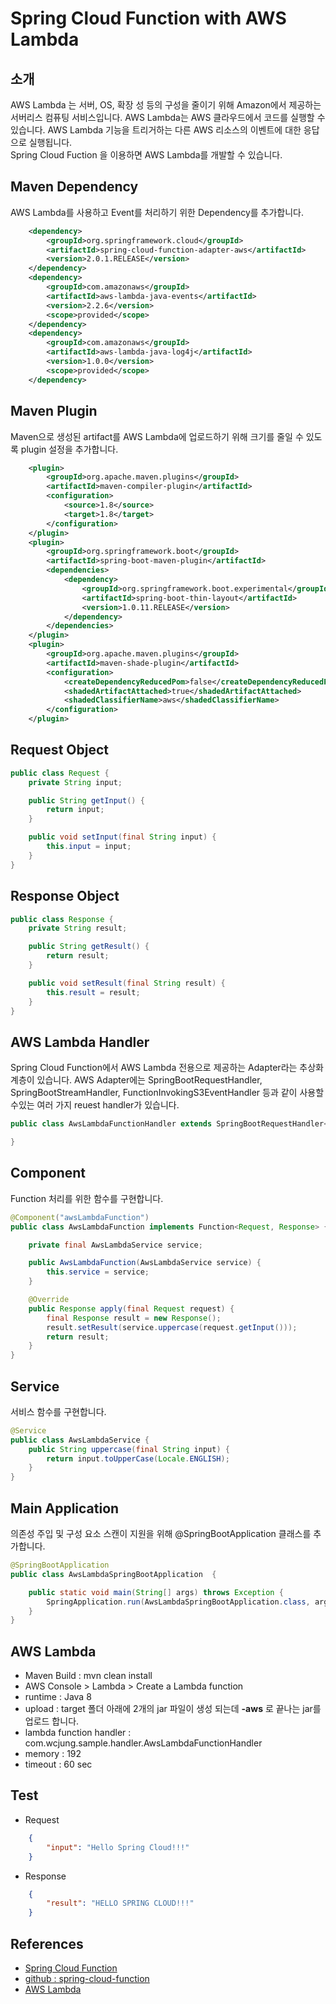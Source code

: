 # Spring Cloud Function with AWS Lambda

## 소개
AWS Lambda 는 서버, OS, 확장 성 등의 구성을 줄이기 위해 Amazon에서 제공하는 서버리스 컴퓨팅 서비스입니다. AWS Lambda는 AWS 클라우드에서 코드를 실행할 수 있습니다.
AWS Lambda 기능을 트리거하는 다른 AWS 리소스의 이벤트에 대한 응답으로 실행됩니다.<br/>
Spring Cloud Fuction 을 이용하면 AWS Lambda를 개발할 수 있습니다.


## Maven Dependency
AWS Lambda를 사용하고 Event를 처리하기 위한 Dependency를 추가합니다.
```xml
    <dependency>
        <groupId>org.springframework.cloud</groupId>
        <artifactId>spring-cloud-function-adapter-aws</artifactId>
        <version>2.0.1.RELEASE</version>
    </dependency>
    <dependency>
        <groupId>com.amazonaws</groupId>
        <artifactId>aws-lambda-java-events</artifactId>
        <version>2.2.6</version>
        <scope>provided</scope>
    </dependency>
    <dependency>
        <groupId>com.amazonaws</groupId>
        <artifactId>aws-lambda-java-log4j</artifactId>
        <version>1.0.0</version>
        <scope>provided</scope>
    </dependency>
```

##  Maven Plugin
Maven으로 생성된 artifact를 AWS Lambda에 업로드하기 위해 크기를 줄일 수 있도록 plugin 설정을 추가합니다.
```xml
    <plugin>
        <groupId>org.apache.maven.plugins</groupId>
        <artifactId>maven-compiler-plugin</artifactId>
        <configuration>
            <source>1.8</source>
            <target>1.8</target>
        </configuration>
    </plugin>
    <plugin>
        <groupId>org.springframework.boot</groupId>
        <artifactId>spring-boot-maven-plugin</artifactId>
        <dependencies>
            <dependency>
                <groupId>org.springframework.boot.experimental</groupId>
                <artifactId>spring-boot-thin-layout</artifactId>
                <version>1.0.11.RELEASE</version>
            </dependency>
        </dependencies>
    </plugin>
    <plugin>
        <groupId>org.apache.maven.plugins</groupId>
        <artifactId>maven-shade-plugin</artifactId>
        <configuration>
            <createDependencyReducedPom>false</createDependencyReducedPom>
            <shadedArtifactAttached>true</shadedArtifactAttached>
            <shadedClassifierName>aws</shadedClassifierName>
        </configuration>
    </plugin>
```

## Request Object
```java
public class Request {
	private String input;

	public String getInput() {
		return input;
	}

	public void setInput(final String input) {
		this.input = input;
	}
}
```

## Response Object
```java
public class Response {
	private String result;

	public String getResult() {
		return result;
	}

	public void setResult(final String result) {
		this.result = result;
	}
}
```


## AWS Lambda Handler
Spring Cloud Function에서 AWS Lambda 전용으로 제공하는 Adapter라는 추상화 계층이 있습니다. AWS Adapter에는 SpringBootRequestHandler, SpringBootStreamHandler, FunctionInvokingS3EventHandler 등과 같이 사용할 수있는 여러 가지 reuest handler가 있습니다.
```java
public class AwsLambdaFunctionHandler extends SpringBootRequestHandler<Request, Response> { 

} 
```

## Component
Function 처리를 위한 함수를 구현합니다.
```java
@Component("awsLambdaFunction")
public class AwsLambdaFunction implements Function<Request, Response> {

    private final AwsLambdaService service;

    public AwsLambdaFunction(AwsLambdaService service) {
        this.service = service;
    }

    @Override
    public Response apply(final Request request) {
        final Response result = new Response();
        result.setResult(service.uppercase(request.getInput()));
        return result;
    }
}
```

## Service
서비스 함수를 구현합니다.
```java
@Service
public class AwsLambdaService {
	public String uppercase(final String input) {
		return input.toUpperCase(Locale.ENGLISH);
	}
}
```

## Main Application
의존성 주입 및 구성 요소 스캔이 지원을 위해 @SpringBootApplication 클래스를 추가합니다.
```java
@SpringBootApplication
public class AwsLambdaSpringBootApplication  {

    public static void main(String[] args) throws Exception {
    	SpringApplication.run(AwsLambdaSpringBootApplication.class, args);
    }
}
```

## AWS Lambda 
- Maven Build : mvn clean install
- AWS Console > Lambda > Create a Lambda function
- runtime : Java 8
- upload : target 폴더 아래에 2개의 jar 파일이 생성 되는데 <b>-aws</b> 로 끝나는 jar를 업로드 합니다.
- lambda function handler : com.wcjung.sample.handler.AwsLambdaFunctionHandler
- memory : 192
- timeout : 60 sec


## Test
- Request
```json
    {
        "input": "Hello Spring Cloud!!!"
    }
```
- Response
```json
    {
        "result": "HELLO SPRING CLOUD!!!"
    }
```


## References
- [Spring Cloud Function](https://spring.io/projects/spring-cloud-function)
- [github : spring-cloud-function](https://github.com/spring-cloud/spring-cloud-function/tree/master/spring-cloud-function-samples/function-sample-aws)
- [AWS Lambda](https://aws.amazon.com/ko/lambda/)
